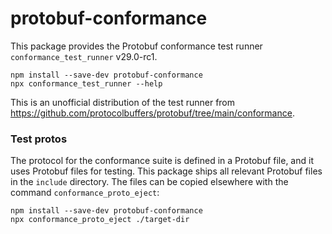 protobuf-conformance
====================

This package provides the Protobuf conformance test runner `conformance_test_runner` <!-- inject: release.tag_name -->v29.0-rc1<!-- end -->.

```shell script
npm install --save-dev protobuf-conformance
npx conformance_test_runner --help 
```

This is an unofficial distribution of the test runner from https://github.com/protocolbuffers/protobuf/tree/main/conformance.

### Test protos

The protocol for the conformance suite is defined in a Protobuf file, and it uses
Protobuf files for testing. This package ships all relevant Protobuf files in the
`include` directory. The files can be copied elsewhere with the command `conformance_proto_eject`:

```shell script
npm install --save-dev protobuf-conformance
npx conformance_proto_eject ./target-dir
```